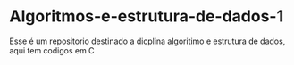 # Algoritmos-e-estrutura-de-dados-1
Esse é um repositorio destinado a dicplina algoritimo e estrutura de dados, aqui tem codigos em C
